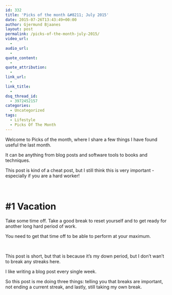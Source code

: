```yaml
---
id: 332
title: 'Picks of the month &#8211; July 2015'
date: 2015-07-26T13:43:49+00:00
author: Gjermund Bjaanes
layout: post
permalink: /picks-of-the-month-july-2015/
video_url:
  - 
audio_url:
  - 
quote_content:
  - 
quote_attribution:
  - 
link_url:
  - 
link_title:
  - 
dsq_thread_id:
  - 3972452157
categories:
  - Uncategorized
tags:
  - Lifestyle
  - Picks Of The Month
---
```

Welcome to Picks of the month, where I share a few things I have found useful the last month.

It can be anything from blog posts and software tools to books and techniques.

<!--more-->
This post is kind of a cheat post, but I still think this is very important - especially if you are a hard worker!

&nbsp;

# #1 Vacation

Take some time off. Take a good break to reset yourself and to get ready for another long hard period of work.

You need to get that time off to be able to perform at your maximum.

&nbsp;

This post is short, but that is because it’s my down period, but I don’t wan’t to break any streaks here.
  
I like writing a blog post every single week.

So this post is me doing three things: telling you that breaks are important, not ending a current streak, and lastly, still taking my own break.